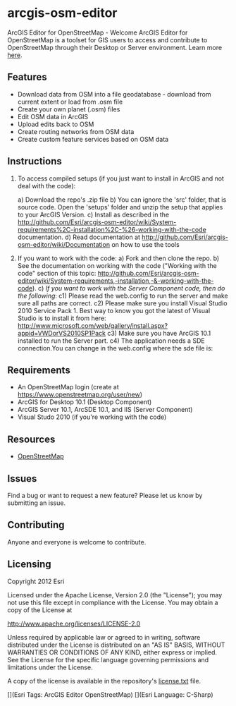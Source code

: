 # arcgis-osm-editor

ArcGIS Editor for OpenStreetMap - Welcome
ArcGIS Editor for OpenStreetMap is a toolset for GIS users to access and contribute to OpenStreetMap through their Desktop or Server environment.  Learn more [here](http://www.esri.com/osmeditor).

## Features
* Download data from OSM into a file geodatabase - download from current extent or load from .osm file
* Create your own planet (.osm) files
* Edit OSM data in ArcGIS
* Upload edits back to OSM
* Create routing networks from OSM data
* Create custom feature services based on OSM data

## Instructions
1. To access compiled setups (if you just want to install in ArcGIS and not deal with the code):

	a) Download the repo's .zip file
	b) You can ignore the 'src' folder, that is source code. Open the 'setups' folder and unzip the setup that applies to your ArcGIS Version.
	c) Install as described in the http://github.com/Esri/arcgis-osm-editor/wiki/System-requirements%2C-installation%2C-%26-working-with-the-code documentation.
	d) Read documentation at http://github.com/Esri/arcgis-osm-editor/wiki/Documentation on how to use the tools

2. If you want to work with the code:
	a) Fork and then clone the repo. 
	b) See the documentation on working with the code ("Working with the code" section of this topic: http://github.com/Esri/arcgis-osm-editor/wiki/System-requirements,-installation,-&-working-with-the-code).
	c) *If you want to work with the Server Component code, then do the following*: 
		c1) Please read the web.config to run the server and make sure all paths are correct.
		c2) Please make sure you install Visual Studio 2010 Service Pack 1. Best way to know you got the latest of Visual Studio is to install it from here: http://www.microsoft.com/web/gallery/install.aspx?appid=VWDorVS2010SP1Pack
		c3) Make sure you have ArcGIS 10.1 installed to run the Server part.
		c4) The application needs a SDE connection.You can change in the web.config where the sde file is:
    		<add key="DatabaseConnection" value="C:\Data\OSM\Mxds\osmdevsde.sde" />

## Requirements

* An OpenStreetMap login (create at https://www.openstreetmap.org/user/new)
* ArcGIS for Desktop 10.1 (Desktop Component)
* ArcGIS Server 10.1, ArcSDE 10.1, and IIS (Server Component)
* Visual Studo 2010 (if you're working with the code)

## Resources

* [OpenStreetMap](http://www.openstreetmap.org)

## Issues

Find a bug or want to request a new feature?  Please let us know by submitting an issue.

## Contributing

Anyone and everyone is welcome to contribute. 

## Licensing
Copyright 2012 Esri

Licensed under the Apache License, Version 2.0 (the "License");
you may not use this file except in compliance with the License.
You may obtain a copy of the License at

   http://www.apache.org/licenses/LICENSE-2.0

Unless required by applicable law or agreed to in writing, software
distributed under the License is distributed on an "AS IS" BASIS,
WITHOUT WARRANTIES OR CONDITIONS OF ANY KIND, either express or implied.
See the License for the specific language governing permissions and
limitations under the License.

A copy of the license is available in the repository's [license.txt]( https://github.com/Esri/arcgis-osm-editor/blob/master/license.txt) file.

[](Esri Tags: ArcGIS Editor OpenStreetMap)
[](Esri Language: C-Sharp)
